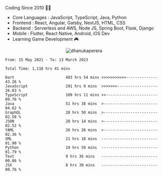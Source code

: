 

<!--
**dhanukaperera/dhanukaperera** is a ✨ _special_ ✨ repository because its `README.md` (this file) appears on your GitHub profile.

### Hi there 👋

Here are some ideas to get you started:

- 🔭 I’m currently working on ...
- 🌱 I’m currently learning ...
- 👯 I’m looking to collaborate on ...
- 🤔 I’m looking for help with ...
- 💬 Ask me about ...
- 📫 How to reach me: ...
- 😄 Pronouns: ...
- ⚡ Fun fact: ...




<p align="center">
<img alig src="https://github-profile-trophy.vercel.app/?username=dhanukaperera&margin-w=8&column=4&theme=darkhub&no-frame=true" alt="github trophies" />
</p>

<p align="center"><img src="https://github-readme-stats.vercel.app/api/top-langs/?username=dhanukaperera&layout=compact&hide=makefile&theme=prussian" alt="Most used languages" /></p>

<p align="center"><img src="https://github-readme-stats.vercel.app/api?username=dhanukaperera&show_icons=true&count_private=true&hide=issues,contribs&theme=prussian" alt="GitHub stats" /></p>

-->



Coding Since 2010 👨‍💻

* Core Languages : JavaScript, TypeScript, Java, Python
* Frontend : React, Angular, Gatsby, NextJS, HTML, CSS
* Backend : Serverless and AWS, Node JS, Spring Boot, Flask, Django 
* Mobile : Flutter, React Native, Android, iOS Dev
* Learning Game Development 🎮 


<p align="center"><img src="https://github-readme-streak-stats.herokuapp.com/?user=dhanukaperera&theme=prussian" alt="dhanukaperera" /></p>

<!--
<p align="center" ><a href="https://github.com/dhanukaperera/github-readme-stats"><img align="center" src="https://github-readme-stats.vercel.app/api/top-langs/?username=dhanukaperera&layout=compact&theme=prussian&hide_border=false&langs_count=10" /></a>
</p>
-->

<!--START_SECTION:waka-->

```text
From: 15 May 2021 - To: 13 March 2023

Total Time: 1,118 hrs 41 mins

Dart                       483 hrs 54 mins >>>>>>>>>>>--------------   43.26 %
JavaScript                 291 hrs 9 mins  >>>>>>>------------------   26.03 %
TypeScript                 109 hrs 11 mins >>-----------------------   09.76 %
Java                       51 hrs 38 mins  >------------------------   04.62 %
GraphQL                    28 hrs 50 mins  >------------------------   02.58 %
JSON                       28 hrs 14 mins  >------------------------   02.52 %
YAML                       26 hrs 26 mins  >------------------------   02.36 %
XML                        21 hrs 18 mins  -------------------------   01.90 %
Python                     19 hrs 59 mins  -------------------------   01.79 %
Text                       9 hrs 36 mins   -------------------------   00.86 %
JSX                        8 hrs 30 mins   -------------------------   00.76 %
```

<!--END_SECTION:waka-->
